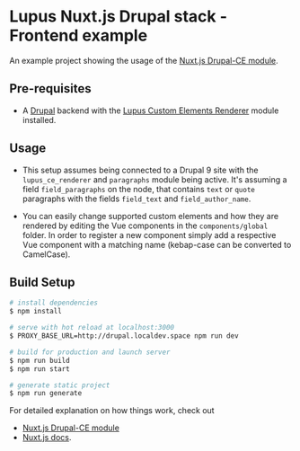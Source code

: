 # Lupus Nuxt.js Drupal stack - Frontend example

An example project showing the usage of the [Nuxt.js Drupal-CE module](https://github.com/drunomics/nuxt-module-drupal-ce).


## Pre-requisites

* A [Drupal](https://drupal.org) backend with the
  [Lupus Custom Elements Renderer](https://www.drupal.org/project/lupus_ce_renderer)
  module installed.
  
## Usage

* This setup assumes being connected to a Drupal 9 site with the `lupus_ce_renderer`
  and `paragraphs` module being active. It's assuming a field `field_paragraphs` on the node, that
  contains `text` or `quote` paragraphs with the fields `field_text` and `field_author_name`.
  
* You can easily change supported custom elements and how they are rendered by editing
  the Vue components in the `components/global` folder. In order to register a new component
  simply add a respective Vue component with a matching name (kebap-case can be converted
  to CamelCase).

## Build Setup

```bash
# install dependencies
$ npm install

# serve with hot reload at localhost:3000
$ PROXY_BASE_URL=http://drupal.localdev.space npm run dev

# build for production and launch server
$ npm run build
$ npm run start

# generate static project
$ npm run generate
```

For detailed explanation on how things work, check out
* [Nuxt.js Drupal-CE module](https://github.com/drunomics/nuxt-module-drupal-ce)
* [Nuxt.js docs](https://nuxtjs.org).
